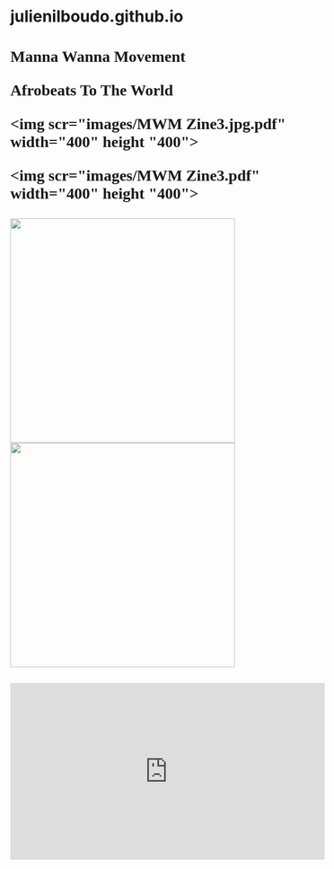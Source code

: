 # julienilboudo.github.io
<!DOCTYPE html>
<html>
  
  <head>
  <title>Manna Wanna
  </title>
  </head>
  
 
 <body bgcolor+"#F47F65">
  
  <h1 style="font-family:times new roman">Manna Wanna Movement</h!>
  <p style="podition:absolute; top:100px; left 200px; color:#F4&F45; font-size 20pt">Afrobeats To The World</p>
    

<img scr="images/MWM Zine3.jpg.pdf" width="400" height "400">
    
    
<img scr="images/MWM Zine3.pdf" width="400" height "400">
    
    
<img src="images/RoadtoSuccess.jpg" width="400" height="400">


<img src="images/MannaWanna3ai.jpg" width="400" height="400">

<p><iframe width="560" height="315" src="https://www.youtube.com/embed/REpn_pTE4wk" frameborder="0" allow="accelerometer; autoplay; encrypted-media; gyroscope; picture-in-picture" allowfullscreen></iframe>
    </body>
    </html>
    
    
    
    
 



